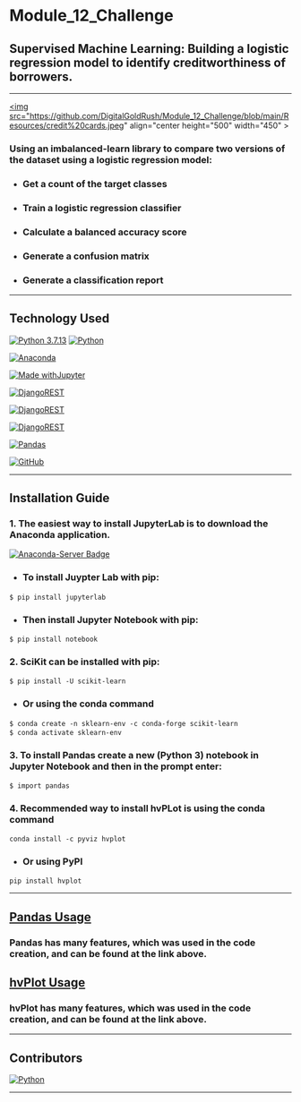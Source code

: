# Module_12_Challenge

## Supervised Machine Learning: Building a logistic regression model to identify creditworthiness of borrowers.
---
<a href="url"><img src="https://github.com/DigitalGoldRush/Module_12_Challenge/blob/main/Resources/credit%20cards.jpeg" align="center height="500" width="450" ></a>

### Using an imbalanced-learn library to compare two versions of the dataset using a logistic regression model:
  - ### Get a count of the target classes
  - ### Train a logistic regression classifier
  - ### Calculate a balanced accuracy score
  - ### Generate a confusion matrix
  - ### Generate a classification report

---

## Technology Used

[![Python 3.7.13](https://img.shields.io/badge/python-3670A0?style=for-the-badge&logo=python&logoColor=ffdd54)]([https://www.python.org/downloads/release/python-3912/)
[![Python](https://img.shields.io/badge/Python-3.9.12-blue)](https://www.python.org/downloads/release/python-3912/)

[![Anaconda](https://img.shields.io/badge/Anaconda-%2344A833.svg?style=for-the-badge&logo=anaconda&logoColor=white)](https://www.anaconda.com/)

[![Made withJupyter](https://img.shields.io/badge/Made%20with-Jupyter-orange?style=for-the-badge&logo=Jupyter)](https://jupyter.org/try)

[<img alt="DjangoREST" src="https://img.shields.io/badge/sklearn-balanced accuracy score-ff1709?style=for-the-badge&logoColor=white&color=ff1709&labelColor=gray"/>](https://scikit-learn.org/stable/modules/generated/sklearn.metrics.balanced_accuracy_score.html)

[<img alt="DjangoREST" src="https://img.shields.io/badge/sklearn-confusion matrix-f6b26b?style=for-the-badge&logoColor=white&color=ff1709&labelColor=gray"/>](https://scikit-learn.org/stable/modules/generated/sklearn.metrics.confusion_matrix.html)

[<img alt="DjangoREST" src="https://img.shields.io/badge/imblearn-classification report imbalanced-f6b26b?style=for-the-badge&logoColor=white&color=ff1709&labelColor=gray"/>](http://glemaitre.github.io/imbalanced-learn/generated/imblearn.metrics.classification_report_imbalanced.html)

[<img alt="Pandas" src="https://img.shields.io/badge/pandas-%23150458.svg?style=for-the-badge&logo=pandas&logoColor=white" />](https://pandas.pydata.org/)

[<img alt="GitHub" src="https://img.shields.io/badge/github-%23121011.svg?style=for-the-badge&logo=github&logoColor=white"/>](https://github.com/DigitalGoldRush?tab=repositories)

---

## Installation Guide

### 1. The easiest way to install JupyterLab is to download the Anaconda application.
[![Anaconda-Server Badge](https://anaconda.org/conda-forge/markdown-include/badges/installer/conda.svg)](https://www.anaconda.com/products/distribution)

  - ### To install Juypter Lab with pip:
```
$ pip install jupyterlab
```
  - ### Then install Jupyter Notebook with pip:
```
$ pip install notebook
```
### 2. SciKit can be installed with pip:
  ```
$ pip install -U scikit-learn

```
  - ### Or using the conda command
 ```
$ conda create -n sklearn-env -c conda-forge scikit-learn
$ conda activate sklearn-env
  ```
### 3. To install Pandas create a new (Python 3) notebook in Jupyter Notebook and then in the prompt enter:
```
$ import pandas
```
### 4. Recommended way to install hvPLot is using the conda command
  ```
 conda install -c pyviz hvplot
``` 
   - ### Or using PyPI
```
pip install hvplot
```
---
## [Pandas Usage](https://pandas.pydata.org/docs/user_guide/index.html)
### Pandas has many features, which was used in the code creation, and can be found at the link above. 

## [hvPlot Usage](https://hvplot.holoviz.org/index.html)
### hvPlot has many features, which was used in the code creation, and can be found at the link above. 
---
## Contributors

[![Python](https://img.shields.io/badge/Michael_Dionne-LinkedIn-blue)](https://www.linkedin.com/in/michael-dionne-b2a1b61b/)

---

